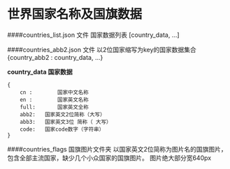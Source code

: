 # 世界国家名称及国旗数据

####countries_list.json 文件
国家数据列表 [country_data, ...]

####countries_abb2.json 文件
以2位国家缩写为key的国家数据集合 {country_abb2 : country_data,  ...}

**country_data 国家数据**
```
{
	cn : 		国家中文名称
	en : 		国家英文名称
	full: 		国家英文全称
	abb2: 	国家英文2位简称（大写）
	abb3:	国家英文3位 简称（ 大写）
	code:	国家code数字（字符串）
}
```

####countries_flags 国旗图片文件夹
以国家英文2位简称为图片名的国旗图片，包含全部主流国家，缺少几个小众国家的国旗图片。
图片绝大部分宽640px